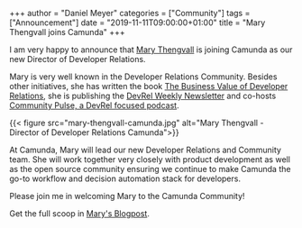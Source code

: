 +++
author = "Daniel Meyer"
categories = ["Community"]
tags = ["Announcement"]
date = "2019-11-11T09:00:00+01:00"
title = "Mary Thengvall joins Camunda"
+++

I am very happy to announce that [Mary Thengvall](https://www.marythengvall.com/about) is joining Camunda as our new Director of Developer Relations.

<!--more-->
Mary is very well known in the Developer Relations Community. Besides other initiatives, she has written the book [The Business Value of Developer Relations](https://www.amazon.com/Business-Value-Developer-Relations-Communities/dp/1484237471), she is publishing the [DevRel Weekly Newsletter](https://devrelweekly.com/) and co-hosts [Community Pulse, a DevRel focused podcast](http://communitypulse.io/).

{{< figure src="mary-thengvall-camunda.jpg" alt="Mary Thengvall - Director of Developer Relations Camunda">}}

At Camunda, Mary will lead our new Developer Relations and Community team. She will
work together very closely with product development as well as the open source community ensuring we continue to make Camunda the go-to workflow and decision automation stack for developers.

Please join me in welcoming Mary to the Camunda Community!

Get the full scoop in [Mary's Blogpost](marythengvall.com/blog/2019/11/10/joining-camunda-director-devrel).
